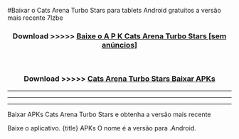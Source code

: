 #Baixar o Cats Arena Turbo Stars   para tablets Android gratuitos a versão mais recente 7lzbe


<div align="center">
<h3>Download >>>>> <a href="https://pt-web.web.app/?pt= Cats Arena Turbo Stars ">Baixe o A P K Cats Arena Turbo Stars  [sem anúncios]</a></h3><br>

<h3>Download >>>>> <a href="https://pt-web.web.app/?pt= Cats Arena Turbo Stars ">Cats Arena Turbo Stars  Baixar APKs</a></h3>
</div>

----------------------------------------------------------

----------------------------------------------------------

----------------------------------------------------------

Baixar APKs Cats Arena Turbo Stars  e obtenha a versão mais recente

Baixe o aplicativo. {title} APKs O nome é a versão para .Android.


